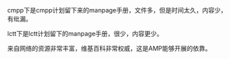 cmpp下是cmpp计划留下来的manpage手册，文件多，但是时间太久，内容少，有纰漏。

lctt下是lctt计划留下的manpage手册，很少，内容更少。

来自网络的资源非常丰富，维基百科非常权威，这是AMP能够开展的依靠。
